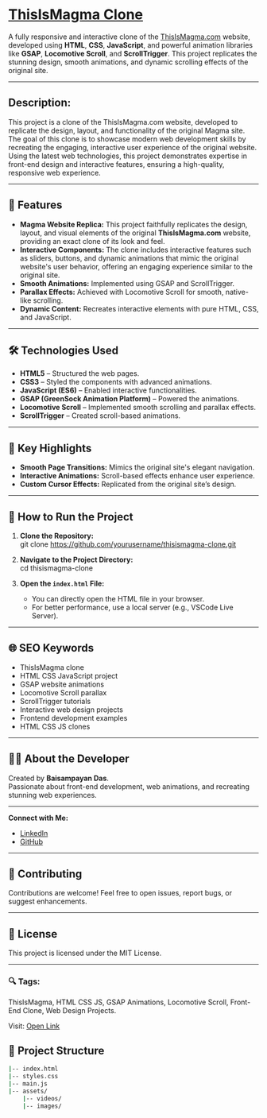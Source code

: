 # [ThisIsMagma Clone](#thisismagma-com-clone)  

A fully responsive and interactive clone of the [ThisIsMagma.com](https://thisismagma.com/) website, developed using **HTML**, **CSS**, **JavaScript**, and powerful animation libraries like **GSAP**, **Locomotive Scroll**, and **ScrollTrigger**. This project replicates the stunning design, smooth animations, and dynamic scrolling effects of the original site.

---

## **Description:**

This project is a clone of the ThisIsMagma.com website, developed to replicate the design, layout, and functionality of the original Magma site. The goal of this clone is to showcase modern web development skills by recreating the engaging, interactive user experience of the original website. Using the latest web technologies, this project demonstrates expertise in front-end design and interactive features, ensuring a high-quality, responsive web experience.

---

## 🚀 **Features**  

- **Magma Website Replica:** This project faithfully replicates the design, layout, and visual elements of the original **ThisIsMagma.com** website, providing an exact clone of its look and feel.
- **Interactive Components:** The clone includes interactive features such as sliders, buttons, and dynamic animations that mimic the original website's user behavior, offering an engaging experience similar to the original site.
- **Smooth Animations:** Implemented using GSAP and ScrollTrigger.  
- **Parallax Effects:** Achieved with Locomotive Scroll for smooth, native-like scrolling.  
- **Dynamic Content:** Recreates interactive elements with pure HTML, CSS, and JavaScript.  

---

## 🛠️ **Technologies Used**  

- **HTML5** – Structured the web pages.  
- **CSS3** – Styled the components with advanced animations.  
- **JavaScript (ES6)** – Enabled interactive functionalities.  
- **GSAP (GreenSock Animation Platform)** – Powered the animations.  
- **Locomotive Scroll** – Implemented smooth scrolling and parallax effects.  
- **ScrollTrigger** – Created scroll-based animations.  

---

## 🌟 **Key Highlights**  

- **Smooth Page Transitions:** Mimics the original site's elegant navigation.  
- **Interactive Animations:** Scroll-based effects enhance user experience.  
- **Custom Cursor Effects:** Replicated from the original site’s design.  

---

## 📝 **How to Run the Project**  

1. **Clone the Repository:**  
   git clone https://github.com/yourusername/thisismagma-clone.git  

2. **Navigate to the Project Directory:**  
   cd thisismagma-clone  

3. **Open the `index.html` File:**  
   - You can directly open the HTML file in your browser.  
   - For better performance, use a local server (e.g., VSCode Live Server). 

---

## 🌐 **SEO Keywords**  

- ThisIsMagma clone  
- HTML CSS JavaScript project  
- GSAP website animations  
- Locomotive Scroll parallax  
- ScrollTrigger tutorials  
- Interactive web design projects  
- Frontend development examples  
- HTML CSS JS clones  

---

## 🧑‍💻 **About the Developer**  

Created by **Baisampayan Das**.  
Passionate about front-end development, web animations, and recreating stunning web experiences.    

---

**Connect with Me:**  
- [LinkedIn](https://www.linkedin.com/in/baisampayan-das-wordpress-developer/)  
- [GitHub](https://github.com/Baisampayan)    

---

## 🌟 **Contributing**  

Contributions are welcome! Feel free to open issues, report bugs, or suggest enhancements.    

---

## 📜 **License**  

This project is licensed under the MIT License.  

---

### 🔍 **Tags:**  
ThisIsMagma, HTML CSS JS, GSAP Animations, Locomotive Scroll, Front-End Clone, Web Design Projects.  


Visit: <a href="https://baisampayan.github.io/Magma-Projects/" target="_blank"> Open Link</a>

## 📂 **Project Structure**  
```bash  
|-- index.html
|-- styles.css
|-- main.js
|-- assets/  
    |-- videos/
    |-- images/
